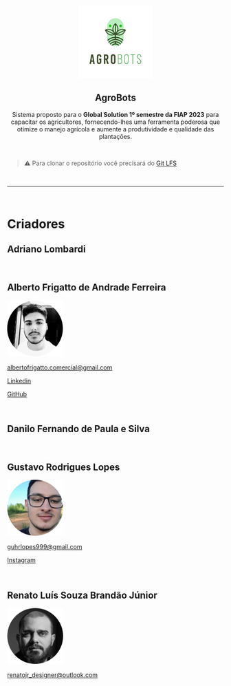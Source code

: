 <p align='center'>
<img
    src='./img/logo.png'
    width='170'
/>

<h2 align='center'>AgroBots</h2>

<p align='center'>Sistema proposto para o <b>Global Solution 1º semestre da FIAP 2023</b> para capacitar os agricultores, fornecendo-lhes uma ferramenta poderosa que otimize o manejo agrícola e aumente a produtividade e qualidade das plantações.</p>
</p>

<br/>

> ⚠️ Para clonar o repositório você precisará do [Git LFS](https://git-lfs.com)

<br/>

---

<br/>

# Criadores

## Adriano Lombardi

<br/>

## Alberto Frigatto de Andrade Ferreira

<img
    src='./img/frigatto.png'
    width='130'
/>

albertofrigatto.comercial@gmail.com

[Linkedin](https://www.linkedin.com/in/alberto-frigatto-de-andrade-ferreira-a72022251/)

[GitHub](https://github.com/Alberto-Frigatto)

<br/>

## Danilo Fernando de Paula e Silva

<br/>

## Gustavo Rodrigues Lopes

<img
    src='./img/gustavo.png'
    width='130'
/>

guhrlopes999@gmail.com

[Instagram](https://www.instagram.com/gustavo.r.lopes/)

<br/>

## Renato Luís Souza Brandão Júnior


<img
    src='./img/renato.png'
    width='130'
/>

renatojr_designer@outlook.com